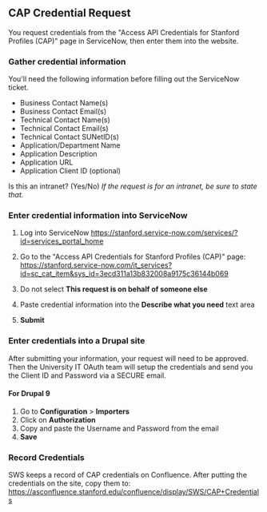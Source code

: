 

## CAP Credential Request
You request credentials from the "Access API Credentials for Stanford Profiles (CAP)" page in ServiceNow, then enter them into the website.

### Gather credential information
You'll need the following information before filling out the ServiceNow ticket.

* Business Contact Name(s)
* Business Contact Email(s)
* Technical Contact Name(s)
* Technical Contact Email(s)
* Technical Contact SUNetID(s)
* Application/Department Name
* Application Description
* Application URL
* Application Client ID (optional)

Is this an intranet? (Yes/No)
*If the request is for an intranet, be sure to state that.*

### Enter credential information into ServiceNow

1. Log into ServiceNow
https://stanford.service-now.com/services/?id=services_portal_home

1. Go to the "Access API Credentials for Stanford Profiles (CAP)" page:
https://stanford.service-now.com/it_services?id=sc_cat_item&sys_id=3ecd311a13b832008a9175c36144b069
1. Do not select **This request is on behalf of someone else**

1. Paste credential information into the **Describe what you need** text area
1. **Submit**

### Enter credentials into a Drupal site
After submitting your information, your request will need to be approved. Then the University IT OAuth team will setup the credentials and send you the Client ID and Password via a SECURE email.

#### For Drupal 9

1. Go to **Configuration** > **Importers**
1. Click on **Authorization**
1. Copy and paste the Username and Password from the email
1. **Save**

### Record Credentials
SWS keeps a record of CAP credentials on Confluence. After putting the credentials on the site, copy them to:
https://asconfluence.stanford.edu/confluence/display/SWS/CAP+Credentials
